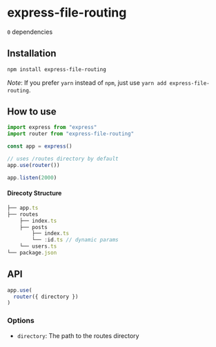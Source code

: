 # express-file-routing

`0` dependencies

## Installation

```bash
npm install express-file-routing
```

_Note_: If you prefer `yarn` instead of `npm`, just use `yarn add express-file-routing`.

## How to use

```ts
import express from "express"
import router from "express-file-routing"

const app = express()

// uses /routes directory by default
app.use(router())

app.listen(2000)
```

#### Direcoty Structure

```ts
├── app.ts
├── routes
    ├── index.ts
    ├── posts
        ├── index.ts
        └── :id.ts // dynamic params
    └── users.ts
└── package.json
```

## API

```ts
app.use(
  router({ directory })
)
```

### Options

- `directory`: The path to the routes directory

